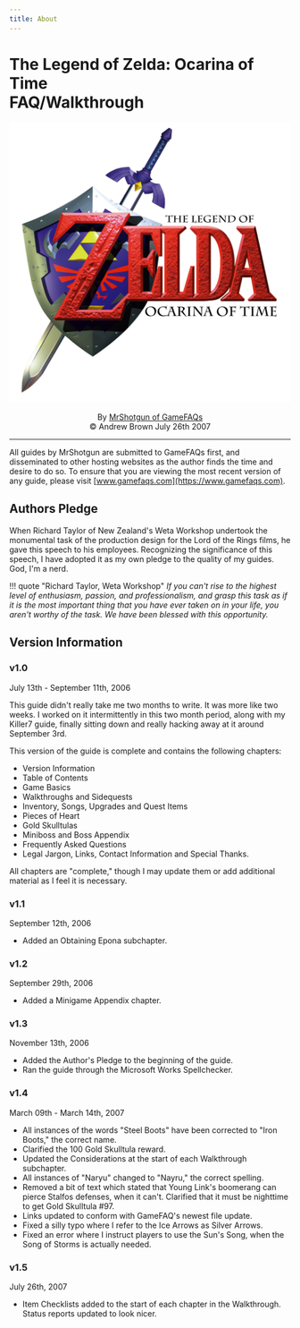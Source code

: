 ```yaml
---
title: About
---
```

# The Legend of Zelda: Ocarina of Time<br />FAQ/Walkthrough

![Ocerina of Time Logo](images/loz_oot.png)

<p style="text-align:center;">By <a href="https://gamefaqs.gamespot.com/community/MrShotgun">MrShotgun of GameFAQs</a><br />© Andrew Brown July 26th 2007</p>

----

All guides by MrShotgun are submitted to GameFAQs first, and disseminated to other hosting websites as the author finds the time and desire to do so. To ensure that you are viewing the most recent version of any guide, please visit [www.gamefaqs.com](https://www.gamefaqs.com).

## Authors Pledge

When Richard Taylor of New Zealand's Weta Workshop undertook the monumental task of the production design for the Lord of the Rings films, he gave this speech to his employees. Recognizing the significance of this speech, I have adopted it as my own pledge to the quality of my guides. God, I'm a nerd.

!!! quote "Richard Taylor, Weta Workshop"
    _If you can't rise to the highest level of enthusiasm, passion, and professionalism, and grasp this task as if it is the most important thing that you have ever taken on in your life, you aren't worthy of the task. We have been blessed with this opportunity._

## Version Information

### v1.0
July 13th - September 11th, 2006

This guide didn't really take me two months to write. It was more like two weeks. I worked on it intermittently in this two month period, along with my Killer7 guide, finally sitting down and really hacking away at it around September 3rd.

This version of the guide is complete and contains the following chapters:

- Version Information
- Table of Contents
- Game Basics
- Walkthroughs and Sidequests
- Inventory, Songs, Upgrades and Quest Items
- Pieces of Heart
- Gold Skulltulas
- Miniboss and Boss Appendix
- Frequently Asked Questions
- Legal Jargon, Links, Contact Information and Special Thanks.

All chapters are "complete," though I may update them or add additional material as I feel it is necessary.

### v1.1
September 12th, 2006

- Added an Obtaining Epona subchapter.

### v1.2
September 29th, 2006

- Added a Minigame Appendix chapter.

### v1.3
November 13th, 2006

- Added the Author's Pledge to the beginning of the guide.
- Ran the guide through the Microsoft Works Spellchecker.

### v1.4
March 09th - March 14th, 2007

- All instances of the words "Steel Boots" have been corrected to "Iron Boots," the correct name.
- Clarified the 100 Gold Skulltula reward.
- Updated the Considerations at the start of each Walkthrough subchapter.
- All instances of "Naryu" changed to "Nayru," the correct spelling.
- Removed a bit of text which stated that Young Link's boomerang can pierce Stalfos defenses, when it can't. Clarified that it must be nighttime to get Gold Skulltula #97.
- Links updated to conform with GameFAQ's newest file update.
- Fixed a silly typo where I refer to the Ice Arrows as Silver Arrows.
- Fixed an error where I instruct players to use the Sun's Song, when the Song of Storms is actually needed.

### v1.5
July 26th, 2007

- Item Checklists added to the start of each chapter in the Walkthrough. Status reports updated to look nicer.
